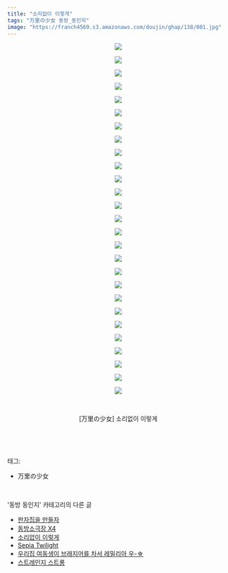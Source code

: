 ```yaml
---
title: "소리없이 이렇게"
tags: "万里の少女 동방_동인지"
image: "https://franch4569.s3.amazonaws.com/doujin/ghap/138/001.jpg"
---
```

<div class="article">
<p style="text-align: center; clear: none; float: none;"><img src="{{ site.imgserver2 }}/ghap/138/001.jpg"/></p>
<p style="text-align: center; clear: none; float: none;"><img src="{{ site.imgserver2 }}/ghap/138/002.jpg"/></p>
<p style="text-align: center; clear: none; float: none;"><img src="{{ site.imgserver2 }}/ghap/138/003.jpg"/></p>
<p style="text-align: center; clear: none; float: none;"><img src="{{ site.imgserver2 }}/ghap/138/004.jpg"/></p>
<p style="text-align: center; clear: none; float: none;"><img src="{{ site.imgserver2 }}/ghap/138/005.jpg"/></p>
<p style="text-align: center; clear: none; float: none;"><img src="{{ site.imgserver2 }}/ghap/138/006.jpg"/></p>
<p style="text-align: center; clear: none; float: none;"><img src="{{ site.imgserver2 }}/ghap/138/007.jpg"/></p>
<p style="text-align: center; clear: none; float: none;"><img src="{{ site.imgserver2 }}/ghap/138/008.jpg"/></p>
<p style="text-align: center; clear: none; float: none;"><img src="{{ site.imgserver2 }}/ghap/138/009.jpg"/></p>
<p style="text-align: center; clear: none; float: none;"><img src="{{ site.imgserver2 }}/ghap/138/010.jpg"/></p>
<p style="text-align: center; clear: none; float: none;"><img src="{{ site.imgserver2 }}/ghap/138/011.jpg"/></p>
<p style="text-align: center; clear: none; float: none;"><img src="{{ site.imgserver2 }}/ghap/138/012.jpg"/></p>
<p style="text-align: center; clear: none; float: none;"><img src="{{ site.imgserver2 }}/ghap/138/013.jpg"/></p>
<p style="text-align: center; clear: none; float: none;"><img src="{{ site.imgserver2 }}/ghap/138/014.jpg"/></p>
<p style="text-align: center; clear: none; float: none;"><img src="{{ site.imgserver2 }}/ghap/138/015.jpg"/></p>
<p style="text-align: center; clear: none; float: none;"><img src="{{ site.imgserver2 }}/ghap/138/016.jpg"/></p>
<p style="text-align: center; clear: none; float: none;"><img src="{{ site.imgserver2 }}/ghap/138/017.jpg"/></p>
<p style="text-align: center; clear: none; float: none;"><img src="{{ site.imgserver2 }}/ghap/138/018.jpg"/></p>
<p style="text-align: center; clear: none; float: none;"><img src="{{ site.imgserver2 }}/ghap/138/019.jpg"/></p>
<p style="text-align: center; clear: none; float: none;"><img src="{{ site.imgserver2 }}/ghap/138/020.jpg"/></p>
<p style="text-align: center; clear: none; float: none;"><img src="{{ site.imgserver2 }}/ghap/138/021.jpg"/></p>
<p style="text-align: center; clear: none; float: none;"><img src="{{ site.imgserver2 }}/ghap/138/022.jpg"/></p>
<p style="text-align: center; clear: none; float: none;"><img src="{{ site.imgserver2 }}/ghap/138/023.jpg"/></p>
<p style="text-align: center; clear: none; float: none;"><img src="{{ site.imgserver2 }}/ghap/138/024.jpg"/></p>
<p style="text-align: center; clear: none; float: none;"><img src="{{ site.imgserver2 }}/ghap/138/025.jpg"/></p>
<p style="text-align: center; clear: none; float: none;"><img src="{{ site.imgserver2 }}/ghap/138/026.jpg"/></p>
<p style="text-align: center; clear: none; float: none;"><img src="{{ site.imgserver2 }}/ghap/138/027.jpg"/></p>
<p style="text-align: center; clear: none; float: none;"><br/></p>
<p style="text-align: center; clear: none; float: none;">[万里の少女] 소리없이 이렇게</p>
<p><br/></p>
</div><br/>
<div class="tagTrail">
<p>태그: </p>
<ul>
<li>万里の少女</li>
</ul>
</div><br/>
<div class="another">
<p>'동방 동인지' 카테고리의 다른 글</p>
<ul>
<li><a href="/ghap_141">판자집을 만들자</a></li>
<li><a href="/ghap_139">동방소극장 X4</a></li>
<li><a href="/ghap_138">소리없이 이렇게</a></li>
<li><a href="/ghap_137">Sepia Twilight</a></li>
<li><a href="/ghap_136">우리집 여동생이 브래지어를 차서 레밀리아 우-☆</a></li>
<li><a href="/ghap_135">스트레인지 스트롱</a></li>
</ul>
</div><br/>
<div class="cb_module cb_fluid">
<div class="cb_wrt cb_profile">
</div><!-- commentList close -->
</div><br/>
